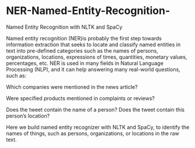 # NER-Named-Entity-Recognition-
Named Entity Recognition with NLTK and SpaCy

Named entity recognition (NER)is probably the first step towards information extraction that seeks to locate and classify named entities in text into pre-defined categories such as the names of persons, organizations, locations, expressions of times, quantities, monetary values, percentages, etc. NER is used in many fields in Natural Language Processing (NLP), and it can help answering many real-world questions, such as:

Which companies were mentioned in the news article?

Were specified products mentioned in complaints or reviews?

Does the tweet contain the name of a person? Does the tweet contain this person’s location?

Here we build named entity recognizer with NLTK and SpaCy, to identify the names of things, such as persons, organizations, or locations in the raw text.
